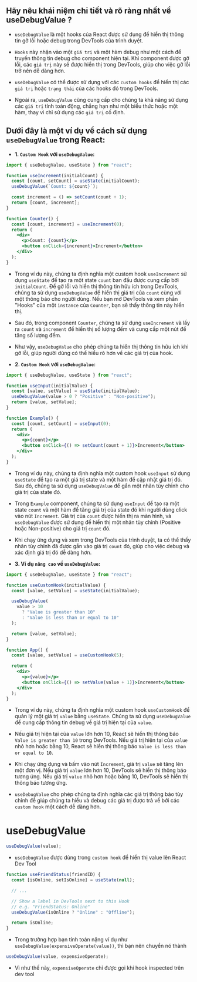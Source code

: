 ## Hãy nêu khái niệm chi tiết và rõ ràng nhất về useDebugValue ?

- `useDebugValue` là một hooks của React được sử dụng để hiển thị thông tin gỡ lỗi hoặc debug trong DevTools của trình duyệt.

- `Hooks` này nhận vào một `giá trị` và một hàm debug như một cách để truyền thông tin debug cho component hiện tại. Khi component được gỡ lỗi, các `giá trị` này sẽ được hiển thị trong DevTools, giúp cho việc gỡ lỗi trở nên dễ dàng hơn.

- `useDebugValue` có thể được sử dụng với các `custom hooks` để hiển thị các `giá trị` hoặc `trạng thái` của các hooks đó trong DevTools.

- Ngoài ra, `useDebugValue` cũng cung cấp cho chúng ta khả năng sử dụng các `giá trị` tính toán động, chẳng hạn như một biểu thức hoặc một hàm, thay vì chỉ sử dụng các `giá trị` cố định.

## Dưới đây là một ví dụ về cách sử dụng `useDebugValue` trong React:

- **1. `Custom Hook` với `useDebugValue`:**

```jsx
import { useDebugValue, useState } from "react";

function useIncrement(initialCount) {
  const [count, setCount] = useState(initialCount);
  useDebugValue(`Count: ${count}`);

  const increment = () => setCount(count + 1);
  return [count, increment];
}

function Counter() {
  const [count, increment] = useIncrement(0);
  return (
    <div>
      <p>Count: {count}</p>
      <button onClick={increment}>Increment</button>
    </div>
  );
}
```

- Trong ví dụ này, chúng ta định nghĩa một custom hook `useIncrement` sử dụng `useState` để tạo ra một state `count` ban đầu được cung cấp bởi `initialCount`. Để gỡ lỗi và hiển thị thông tin hữu ích trong DevTools, chúng ta sử dụng `useDebugValue` để hiển thị giá trị của `count` cùng với một thông báo cho người dùng. Nếu bạn mở DevTools và xem phần "Hooks" của một `instance` của `Counter`, bạn sẽ thấy thông tin này hiển thị.

- Sau đó, trong component `Counter`, chúng ta sử dụng `useIncrement` và lấy ra `count` và `increment` để hiển thị số lượng đếm và cung cấp một nút để tăng số lượng đếm.

- Như vậy, `useDebugValue` cho phép chúng ta hiển thị thông tin hữu ích khi gỡ lỗi, giúp người dùng có thể hiểu rõ hơn về các giá trị của hook.

- **2. `Custom Hook` với `useDebugValue`:**

```jsx
import { useDebugValue, useState } from "react";

function useInput(initialValue) {
  const [value, setValue] = useState(initialValue);
  useDebugValue(value > 0 ? "Positive" : "Non-positive");
  return [value, setValue];
}

function Example() {
  const [count, setCount] = useInput(0);
  return (
    <div>
      <p>{count}</p>
      <button onClick={() => setCount(count + 1)}>Increment</button>
    </div>
  );
}
```

- Trong ví dụ này, chúng ta định nghĩa một custom hook `useInput` sử dụng `useState` để tạo ra một giá trị state và một hàm để cập nhật giá trị đó. Sau đó, chúng ta sử dụng `useDebugValue` để gắn một nhãn tùy chỉnh cho giá trị của state đó.

- Trong `Example` component, chúng ta sử dụng `useInput` để tạo ra một state `count` và một hàm để tăng giá trị của state đó khi người dùng click vào nút `Increment`. Giá trị của `count` được hiển thị ra màn hình, và `useDebugValue` được sử dụng để hiển thị một nhãn tùy chỉnh (Positive hoặc Non-positive) cho giá trị `count` đó.

- Khi chạy ứng dụng và xem trong DevTools của trình duyệt, ta có thể thấy nhãn tùy chỉnh đã được gắn vào giá trị `count` đó, giúp cho việc debug và xác định giá trị đó dễ dàng hơn.

- **3. Ví dụ `nâng cao` về `useDebugValue`:**

```jsx
import { useDebugValue, useState } from "react";

function useCustomHook(initialValue) {
  const [value, setValue] = useState(initialValue);

  useDebugValue(
    value > 10
      ? "Value is greater than 10"
      : "Value is less than or equal to 10"
  );

  return [value, setValue];
}

function App() {
  const [value, setValue] = useCustomHook(5);

  return (
    <div>
      <p>{value}</p>
      <button onClick={() => setValue(value + 1)}>Increment</button>
    </div>
  );
}
```

- Trong ví dụ này, chúng ta định nghĩa một custom hook `useCustomHook` để quản lý một giá trị `value` bằng `useState`. Chúng ta sử dụng `useDebugValue` để cung cấp thông tin debug về giá trị hiện tại của `value`.

- Nếu giá trị hiện tại của `value` lớn hơn 10, React sẽ hiển thị thông báo `Value is greater than 10` trong DevTools. Nếu giá trị hiện tại của `value` nhỏ hơn hoặc bằng 10, React sẽ hiển thị thông báo `Value is less than or equal to 10`.

- Khi chạy ứng dụng và bấm vào nút `Increment`, giá trị `value` sẽ tăng lên một đơn vị. Nếu giá trị `value` lớn hơn 10, DevTools sẽ hiển thị thông báo tương ứng. Nếu giá trị `value` nhỏ hơn hoặc bằng 10, DevTools sẽ hiển thị thông báo tương ứng.

- `useDebugValue` cho phép chúng ta định nghĩa các giá trị thông báo tùy chỉnh để giúp chúng ta hiểu và debug các giá trị được trả về bởi các `custom hook` một cách dễ dàng hơn.

# useDebugValue

```jsx
useDebugValue(value);
```

- `useDebugValue` được dùng trong `custom hook` để hiển thị value lên React Dev Tool

```jsx
function useFriendStatus(friendID) {
  const [isOnline, setIsOnline] = useState(null);

  // ...

  // Show a label in DevTools next to this Hook
  // e.g. "FriendStatus: Online"
  useDebugValue(isOnline ? "Online" : "Offline");

  return isOnline;
}
```

- Trong trường hợp bạn tính toán nặng ví dụ như `useDebugValue(expensiveOperate(value))`, thì bạn nên chuyển nó thành

```jsx
useDebugValue(value, expensiveOperate);
```

- Vì như thế này, `expensiveOperate` chỉ được gọi khi hook inspected trên dev tool
